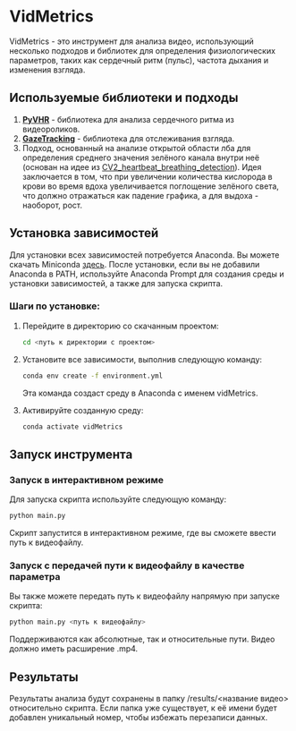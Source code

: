 # VidMetrics

VidMetrics - это инструмент для анализа видео, использующий несколько подходов и библиотек для определения физиологических параметров, таких как сердечный ритм (пульс), частота дыхания и изменения взгляда.

## Используемые библиотеки и подходы

1. **[PyVHR](https://github.com/phuselab/pyVHR)** - библиотека для анализа сердечного ритма из видеороликов.
2. **[GazeTracking](https://github.com/antoinelame/GazeTracking/tree/master)** - библиотека для отслеживания взгляда.
3. Подход, основанный на анализе открытой области лба для определения среднего значения зелёного канала внутри неё (основан на идее из [CV2_heartbeat_breathing_detection](https://github.com/QiuZhaopeng/CV2_heartbeat_breathing_detection/tree/main)). Идея заключается в том, что при увеличении количества кислорода в крови во время вдоха увеличивается поглощение зелёного света, что должно отражаться как падение графика, а для выдоха - наоборот, рост.

## Установка зависимостей

Для установки всех зависимостей потребуется Anaconda. Вы можете скачать Miniconda [здесь](https://docs.anaconda.com/miniconda/). После установки, если вы не добавили Anaconda в PATH, используйте Anaconda Prompt для создания среды и установки зависимостей, а также для запуска скрипта.

### Шаги по установке:

1. Перейдите в директорию со скачанным проектом:

   ```bash
   cd <путь к директории с проектом>
   ```
   
2. Установите все зависимости, выполнив следующую команду:

   ```bash
   conda env create -f environment.yml
   ```
   
    Эта команда создаст среду в Anaconda с именем vidMetrics.


3. Активируйте созданную среду:
   
   ```bash
   conda activate vidMetrics
   ```
   
## Запуск инструмента
### Запуск в интерактивном режиме

Для запуска скрипта используйте следующую команду:

   ```bash
   python main.py
   ```

Скрипт запустится в интерактивном режиме, где вы сможете ввести путь к видеофайлу.

### Запуск с передачей пути к видеофайлу в качестве параметра

Вы также можете передать путь к видеофайлу напрямую при запуске скрипта:

   ```bash
   python main.py <путь к видеофайлу>
   ```

Поддерживаются как абсолютные, так и относительные пути. Видео должно иметь расширение .mp4.

## Результаты

Результаты анализа будут сохранены в папку /results/<название видео> относительно скрипта. Если папка уже существует, к её имени будет добавлен уникальный номер, чтобы избежать перезаписи данных.
